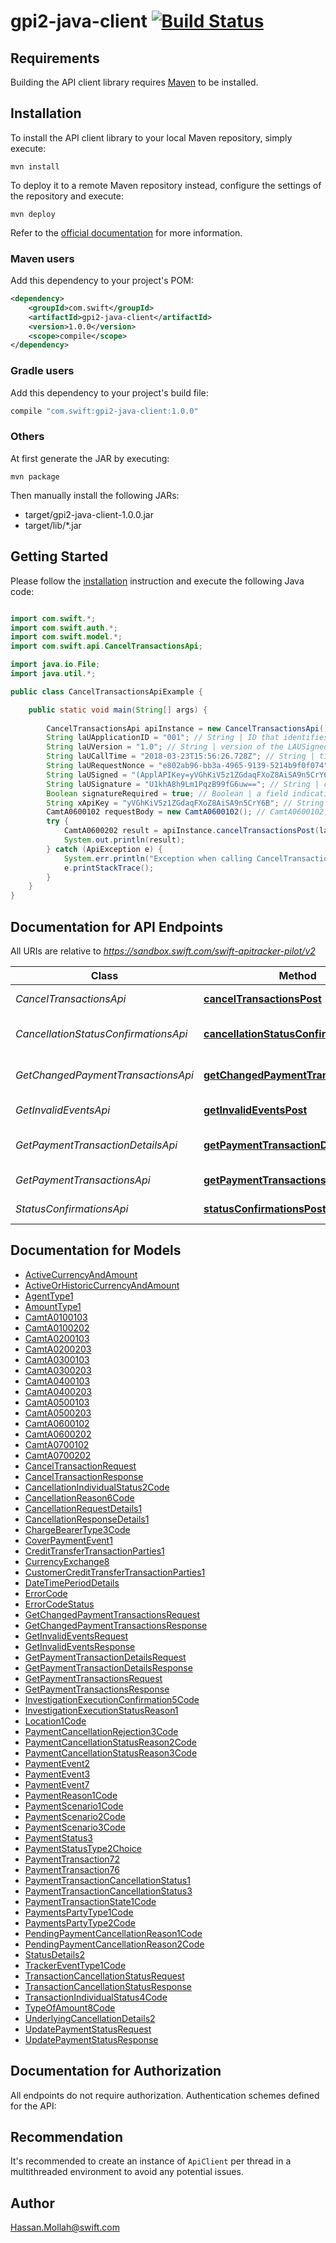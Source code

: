 # gpi2-java-client [![Build Status](https://travis-ci.com/mdmollah/gpi2-java-client.svg?branch=master)](https://travis-ci.com/mdmollah/gpi2-java-client)


## Requirements

Building the API client library requires [Maven](https://maven.apache.org/) to be installed.

## Installation

To install the API client library to your local Maven repository, simply execute:

```shell
mvn install
```

To deploy it to a remote Maven repository instead, configure the settings of the repository and execute:

```shell
mvn deploy
```

Refer to the [official documentation](https://maven.apache.org/plugins/maven-deploy-plugin/usage.html) for more information.

### Maven users

Add this dependency to your project's POM:

```xml
<dependency>
    <groupId>com.swift</groupId>
    <artifactId>gpi2-java-client</artifactId>
    <version>1.0.0</version>
    <scope>compile</scope>
</dependency>
```

### Gradle users

Add this dependency to your project's build file:

```groovy
compile "com.swift:gpi2-java-client:1.0.0"
```

### Others

At first generate the JAR by executing:

    mvn package

Then manually install the following JARs:

* target/gpi2-java-client-1.0.0.jar
* target/lib/*.jar

## Getting Started

Please follow the [installation](#installation) instruction and execute the following Java code:

```java

import com.swift.*;
import com.swift.auth.*;
import com.swift.model.*;
import com.swift.api.CancelTransactionsApi;

import java.io.File;
import java.util.*;

public class CancelTransactionsApiExample {

    public static void main(String[] args) {
        
        CancelTransactionsApi apiInstance = new CancelTransactionsApi();
        String laUApplicationID = "001"; // String | ID that identifies the application generationg the API and used by the gpi Connector to retrieve the related LAU keys
        String laUVersion = "1.0"; // String | version of the LAUSigned header. Mandatory. \"1.0\" for this first release
        String laUCallTime = "2018-03-23T15:56:26.728Z"; // String | timestamp in UTC of the API call in the format YYYY-MM-DDTHH:MM:SS.sssZ
        String laURequestNonce = "e802ab96-bb3a-4965-9139-5214b9f0f074"; // String | a random value generated by the client. Provided with the request and copied by the gpi Connector on the response
        String laUSigned = "(ApplAPIKey=yVGhKiV5z1ZGdaqFXoZ8AiSA9n5CrY6B),(RBACRole=[FullViewer/Scope/cclabeb0])"; // String | service specific HTTP headers
        String laUSignature = "U1khA8h9Lm1PqzB99fG6uw=="; // String | contains the LAU signature, base64 ecoded
        Boolean signatureRequired = true; // Boolean | a field indicating that a Signature is required
        String xApiKey = "yVGhKiV5z1ZGdaqFXoZ8AiSA9n5CrY6B"; // String | An API key given to your application to authenticate against the sandbox URL
        CamtA0600102 requestBody = new CamtA0600102(); // CamtA0600102 | Cancel Transaction Request
        try {
            CamtA0600202 result = apiInstance.cancelTransactionsPost(laUApplicationID, laUVersion, laUCallTime, laURequestNonce, laUSigned, laUSignature, signatureRequired, xApiKey, requestBody);
            System.out.println(result);
        } catch (ApiException e) {
            System.err.println("Exception when calling CancelTransactionsApi#cancelTransactionsPost");
            e.printStackTrace();
        }
    }
}

```

## Documentation for API Endpoints

All URIs are relative to *https://sandbox.swift.com/swift-apitracker-pilot/v2*

Class | Method | HTTP request | Description
------------ | ------------- | ------------- | -------------
*CancelTransactionsApi* | [**cancelTransactionsPost**](docs/CancelTransactionsApi.md#cancelTransactionsPost) | **POST** /cancel_transactions | Cancel Transactions
*CancellationStatusConfirmationsApi* | [**cancellationStatusConfirmationsPost**](docs/CancellationStatusConfirmationsApi.md#cancellationStatusConfirmationsPost) | **POST** /cancellation_status_confirmations | Cancellation Status Confirmations
*GetChangedPaymentTransactionsApi* | [**getChangedPaymentTransactionsPost**](docs/GetChangedPaymentTransactionsApi.md#getChangedPaymentTransactionsPost) | **POST** /get_changed_payment_transactions | Get Changed Payment Transactions
*GetInvalidEventsApi* | [**getInvalidEventsPost**](docs/GetInvalidEventsApi.md#getInvalidEventsPost) | **POST** /get_invalid_events | Get Invalid Events
*GetPaymentTransactionDetailsApi* | [**getPaymentTransactionDetailsPost**](docs/GetPaymentTransactionDetailsApi.md#getPaymentTransactionDetailsPost) | **POST** /get_payment_transaction_details | Get Payment Transaction Details
*GetPaymentTransactionsApi* | [**getPaymentTransactionsPost**](docs/GetPaymentTransactionsApi.md#getPaymentTransactionsPost) | **POST** /get_payment_transactions | Get Payment Transactions
*StatusConfirmationsApi* | [**statusConfirmationsPost**](docs/StatusConfirmationsApi.md#statusConfirmationsPost) | **POST** /status_confirmations | Status Confirmations


## Documentation for Models

 - [ActiveCurrencyAndAmount](docs/ActiveCurrencyAndAmount.md)
 - [ActiveOrHistoricCurrencyAndAmount](docs/ActiveOrHistoricCurrencyAndAmount.md)
 - [AgentType1](docs/AgentType1.md)
 - [AmountType1](docs/AmountType1.md)
 - [CamtA0100103](docs/CamtA0100103.md)
 - [CamtA0100202](docs/CamtA0100202.md)
 - [CamtA0200103](docs/CamtA0200103.md)
 - [CamtA0200203](docs/CamtA0200203.md)
 - [CamtA0300103](docs/CamtA0300103.md)
 - [CamtA0300203](docs/CamtA0300203.md)
 - [CamtA0400103](docs/CamtA0400103.md)
 - [CamtA0400203](docs/CamtA0400203.md)
 - [CamtA0500103](docs/CamtA0500103.md)
 - [CamtA0500203](docs/CamtA0500203.md)
 - [CamtA0600102](docs/CamtA0600102.md)
 - [CamtA0600202](docs/CamtA0600202.md)
 - [CamtA0700102](docs/CamtA0700102.md)
 - [CamtA0700202](docs/CamtA0700202.md)
 - [CancelTransactionRequest](docs/CancelTransactionRequest.md)
 - [CancelTransactionResponse](docs/CancelTransactionResponse.md)
 - [CancellationIndividualStatus2Code](docs/CancellationIndividualStatus2Code.md)
 - [CancellationReason6Code](docs/CancellationReason6Code.md)
 - [CancellationRequestDetails1](docs/CancellationRequestDetails1.md)
 - [CancellationResponseDetails1](docs/CancellationResponseDetails1.md)
 - [ChargeBearerType3Code](docs/ChargeBearerType3Code.md)
 - [CoverPaymentEvent1](docs/CoverPaymentEvent1.md)
 - [CreditTransferTransactionParties1](docs/CreditTransferTransactionParties1.md)
 - [CurrencyExchange8](docs/CurrencyExchange8.md)
 - [CustomerCreditTransferTransactionParties1](docs/CustomerCreditTransferTransactionParties1.md)
 - [DateTimePeriodDetails](docs/DateTimePeriodDetails.md)
 - [ErrorCode](docs/ErrorCode.md)
 - [ErrorCodeStatus](docs/ErrorCodeStatus.md)
 - [GetChangedPaymentTransactionsRequest](docs/GetChangedPaymentTransactionsRequest.md)
 - [GetChangedPaymentTransactionsResponse](docs/GetChangedPaymentTransactionsResponse.md)
 - [GetInvalidEventsRequest](docs/GetInvalidEventsRequest.md)
 - [GetInvalidEventsResponse](docs/GetInvalidEventsResponse.md)
 - [GetPaymentTransactionDetailsRequest](docs/GetPaymentTransactionDetailsRequest.md)
 - [GetPaymentTransactionDetailsResponse](docs/GetPaymentTransactionDetailsResponse.md)
 - [GetPaymentTransactionsRequest](docs/GetPaymentTransactionsRequest.md)
 - [GetPaymentTransactionsResponse](docs/GetPaymentTransactionsResponse.md)
 - [InvestigationExecutionConfirmation5Code](docs/InvestigationExecutionConfirmation5Code.md)
 - [InvestigationExecutionStatusReason1](docs/InvestigationExecutionStatusReason1.md)
 - [Location1Code](docs/Location1Code.md)
 - [PaymentCancellationRejection3Code](docs/PaymentCancellationRejection3Code.md)
 - [PaymentCancellationStatusReason2Code](docs/PaymentCancellationStatusReason2Code.md)
 - [PaymentCancellationStatusReason3Code](docs/PaymentCancellationStatusReason3Code.md)
 - [PaymentEvent2](docs/PaymentEvent2.md)
 - [PaymentEvent3](docs/PaymentEvent3.md)
 - [PaymentEvent7](docs/PaymentEvent7.md)
 - [PaymentReason1Code](docs/PaymentReason1Code.md)
 - [PaymentScenario1Code](docs/PaymentScenario1Code.md)
 - [PaymentScenario2Code](docs/PaymentScenario2Code.md)
 - [PaymentScenario3Code](docs/PaymentScenario3Code.md)
 - [PaymentStatus3](docs/PaymentStatus3.md)
 - [PaymentStatusType2Choice](docs/PaymentStatusType2Choice.md)
 - [PaymentTransaction72](docs/PaymentTransaction72.md)
 - [PaymentTransaction76](docs/PaymentTransaction76.md)
 - [PaymentTransactionCancellationStatus1](docs/PaymentTransactionCancellationStatus1.md)
 - [PaymentTransactionCancellationStatus3](docs/PaymentTransactionCancellationStatus3.md)
 - [PaymentTransactionState1Code](docs/PaymentTransactionState1Code.md)
 - [PaymentsPartyType1Code](docs/PaymentsPartyType1Code.md)
 - [PaymentsPartyType2Code](docs/PaymentsPartyType2Code.md)
 - [PendingPaymentCancellationReason1Code](docs/PendingPaymentCancellationReason1Code.md)
 - [PendingPaymentCancellationReason2Code](docs/PendingPaymentCancellationReason2Code.md)
 - [StatusDetails2](docs/StatusDetails2.md)
 - [TrackerEventType1Code](docs/TrackerEventType1Code.md)
 - [TransactionCancellationStatusRequest](docs/TransactionCancellationStatusRequest.md)
 - [TransactionCancellationStatusResponse](docs/TransactionCancellationStatusResponse.md)
 - [TransactionIndividualStatus4Code](docs/TransactionIndividualStatus4Code.md)
 - [TypeOfAmount8Code](docs/TypeOfAmount8Code.md)
 - [UnderlyingCancellationDetails2](docs/UnderlyingCancellationDetails2.md)
 - [UpdatePaymentStatusRequest](docs/UpdatePaymentStatusRequest.md)
 - [UpdatePaymentStatusResponse](docs/UpdatePaymentStatusResponse.md)


## Documentation for Authorization

All endpoints do not require authorization.
Authentication schemes defined for the API:

## Recommendation

It's recommended to create an instance of `ApiClient` per thread in a multithreaded environment to avoid any potential issues.

## Author

Hassan.Mollah@swift.com

